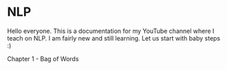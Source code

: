 # NLP

Hello everyone. This is a documentation for my YouTube channel where I teach on NLP.
I am fairly new and still learning. Let us start with baby steps :)

Chapter 1 - Bag of Words
